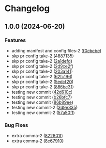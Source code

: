 # Changelog

## 1.0.0 (2024-06-20)


### Features

* adding manifest and config files-2 ([f0ebebe](https://github.com/parthpatel16/poc-release-please/commit/f0ebebedac77e230c2c591ee898fc426af68bd9b))
* skp pr config take-2 ([4887135](https://github.com/parthpatel16/poc-release-please/commit/488713541c908da76f634c41c237e60fa78090be))
* skp pr config take-2 ([2a1defd](https://github.com/parthpatel16/poc-release-please/commit/2a1defd389df7f682b000a184fce784fa514aa25))
* skp pr config take-2 ([2d9ce2f](https://github.com/parthpatel16/poc-release-please/commit/2d9ce2f66943ff433b36d8959ee7727e35a8da9c))
* skp pr config take-2 ([203a141](https://github.com/parthpatel16/poc-release-please/commit/203a1414ccda88c69885a83ce82b55d578005472))
* skp pr config take-2 ([62fc196](https://github.com/parthpatel16/poc-release-please/commit/62fc1965a5c78efea4facae038c57b3ed6a5b975))
* skp pr config take-2 ([5edcf20](https://github.com/parthpatel16/poc-release-please/commit/5edcf20155b011365bb5751624fc028c852f6238))
* skp pr config take-2 ([886bc31](https://github.com/parthpatel16/poc-release-please/commit/886bc31c851e5fa0f4722d7b1568e914a1ff8e58))
* testing new commit ([42d610c](https://github.com/parthpatel16/poc-release-please/commit/42d610c7874ea6ce62ee741378338d69b0ef00c3))
* testing new commit ([b26bfc7](https://github.com/parthpatel16/poc-release-please/commit/b26bfc7d16308dae8fc4c5a560e8f6fa17163041))
* testing new commit ([86b89ee](https://github.com/parthpatel16/poc-release-please/commit/86b89eeddeebd5bde972f4689e406c4aee86ef48))
* testing new commit-2 ([3d9e335](https://github.com/parthpatel16/poc-release-please/commit/3d9e33580e50aab7971d7c6353b86c840fe06754))
* testing new commit-2 ([57a50ff](https://github.com/parthpatel16/poc-release-please/commit/57a50ff20489bf3713e3679364c5bf6d87d030b2))


### Bug Fixes

* extra comma-2 ([822801f](https://github.com/parthpatel16/poc-release-please/commit/822801fa7905b2592ef6506b60da75436a20d44c))
* extra comma-2 ([8c67910](https://github.com/parthpatel16/poc-release-please/commit/8c67910916d0db487d7e3c18c50f0bb1682823f1))
